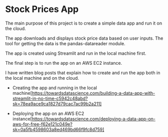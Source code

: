 # Stock Prices App

The main purpose of this project is to create a simple data app and run it on the cloud.

The app downloads and displays stock price data based on user inputs. The tool for getting the data is the pandas-datareader module. 

The app is created using Streamlit and run in the local machine first. 

The final step is to run the app on an AWS EC2 instance.

I have written blog posts that explain how to create and run the app both in the local machine and on the cloud.

- Creating the app and running in the local machine[https://towardsdatascience.com/building-a-data-app-with-streamlit-in-no-time-c5942c48abd?sk=78ea9ace9ca1827d79cac7ac99b2a211]

- Deploying the app on an AWS EC2 instance[https://towardsdatascience.com/deploying-a-data-app-on-aws-for-free-f62e121c049e?sk=0a5fb4598603a8ed469bd66f9fc8d759]
